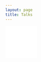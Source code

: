 ```yaml
---
layout: page
title: Talks
---
```

<iframe src="/talks/medium.html" frameborder="0" height="100vh" width="100vw"></iframe>
